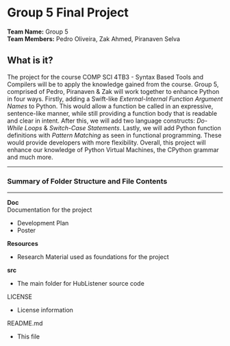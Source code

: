 ﻿Group 5 Final Project
=========================================
**Team Name:**  Group 5<br/>
**Team Members:** Pedro Oliveira, Zak Ahmed, Piranaven Selva


## What is it? 
The project for the course COMP SCI 4TB3 - Syntax Based Tools and Compilers will be to apply the knowledge gained from the course. Group 5, comprised of Pedro, Piranaven \& Zak will work together to enhance Python in four ways. Firstly, adding a Swift-like *External-Internal Function Argument Names* to Python. This would allow a function be called in an expressive, sentence-like manner, while still providing a function body that is readable and clear in intent.  After this,  we will add two language constructs: *Do-While Loops* & *Switch-Case Statements*. Lastly, we will add Python function definitions with *Pattern Matching* as seen in functional programming. These would provide developers with more flexibility. Overall, this project will enhance our knowledge of Python Virtual Machines, the CPython grammar and much more.


-------------------------------------------------
### Summary of Folder Structure and File Contents 
-------------------------------------------------

**Doc** <br/>
Documentation for the project
- Development Plan
- Poster

**Resources** 
  - Research Material used as foundations for the project

**src**
  - The main folder for HubListener source code
  

LICENSE
  - License information
  
README.md
  - This file

